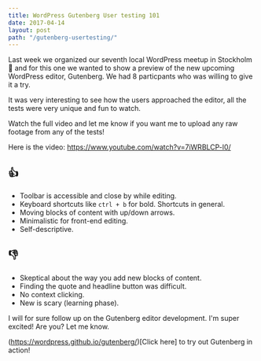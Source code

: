 ```yaml
---
title: WordPress Gutenberg User testing 101
date: 2017-04-14
layout: post
path: "/gutenberg-usertesting/"
---
```


Last week we organized our seventh local WordPress meetup in Stockholm 🙌 and for this one we wanted to show a preview of the new upcoming WordPress editor, Gutenberg. We had 8 particpants who was willing to give it a try.

It was very interesting to see how the users approached the editor, all the tests were very unique and fun to watch.

Watch the full video and let me know if you want me to upload any raw footage from any of the tests!

Here is the video: https://www.youtube.com/watch?v=7iWRBLCP-l0/

## 👍

* Toolbar is accessible and close by while editing.
* Keyboard shortcuts like `ctrl + b` for bold. Shortcuts in general.
* Moving blocks of content with up/down arrows.
* Minimalistic for front-end editing.
* Self-descriptive.

## 👎

* Skeptical about the way you add new blocks of content.
* Finding the quote and headline button was difficult.
* No context clicking.
* New is scary (learning phase).

I will for sure follow up on the Gutenberg editor development. I'm super excited! Are you? Let me know.

(https://wordpress.github.io/gutenberg/)[Click here] to try out Gutenberg in action!
